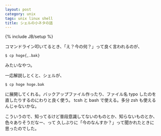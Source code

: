 ```yaml
---
layout: post
category: unix
tags: unix linux shell
title: シェルの小ネタの話
---
```

{% include JB/setup %}

コマンドライン叩いてるとき、「え？今の何？」って良く言われるのが、

```
$ cp hoge{,.bak}
```

みたいなやつ。

一応解説しとくと、シェルが、

```
$ cp hoge hoge.bak
```

に展開してくれる。バックアップファイル作ったり、ファイル名 typo したのを直したりするのにわりと良く使う。
tcsh と bash で使える。多分 zsh も使えるんじゃないかな。

こういうので、知ってるけど普段意識してないのものとか、知らないものとか、色々ありそうだなー、って
久しぶりに「今のなんすか？」って聞かれたときに思ったのでした。
